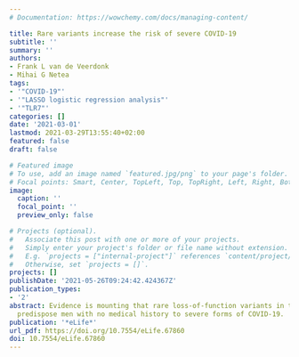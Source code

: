 ```yaml
---
# Documentation: https://wowchemy.com/docs/managing-content/

title: Rare variants increase the risk of severe COVID-19
subtitle: ''
summary: ''
authors:
- Frank L van de Veerdonk
- Mihai G Netea
tags:
- '"COVID-19"'
- '"LASSO logistic regression analysis"'
- '"TLR7"'
categories: []
date: '2021-03-01'
lastmod: 2021-03-29T13:55:40+02:00
featured: false
draft: false

# Featured image
# To use, add an image named `featured.jpg/png` to your page's folder.
# Focal points: Smart, Center, TopLeft, Top, TopRight, Left, Right, BottomLeft, Bottom, BottomRight.
image:
  caption: ''
  focal_point: ''
  preview_only: false

# Projects (optional).
#   Associate this post with one or more of your projects.
#   Simply enter your project's folder or file name without extension.
#   E.g. `projects = ["internal-project"]` references `content/project/deep-learning/index.md`.
#   Otherwise, set `projects = []`.
projects: []
publishDate: '2021-05-26T09:24:42.424367Z'
publication_types:
- '2'
abstract: Evidence is mounting that rare loss-of-function variants in the TLR7 gene
  predispose men with no medical history to severe forms of COVID-19.
publication: '*eLife*'
url_pdf: https://doi.org/10.7554/eLife.67860
doi: 10.7554/eLife.67860
---
```

